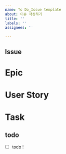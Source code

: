 ```yaml
---
name: To Do_Issue template
about: 이슈 작성하기
title: ''
labels: ''
assignees: ''

---
```


## Issue
<!-- 이슈에 대한 내용을 설명 -->
# Epic
# User Story
# Task

##   todo
- [ ] todo !
<!-- task 작성 -->
